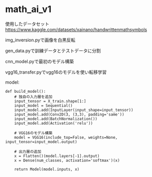 # math_ai_v1

使用したデータセット
https://www.kaggle.com/datasets/xainano/handwrittenmathsymbols

img_inversion.pyで画像を白黒反転

gen_data.pyで訓練データとテストデータに分割

cnn_model.pyで最初のモデル構築

vgg16_transfer.pyでvgg16のモデルを使い転移学習

model:

```
def build_model():
    # 独自の入力層を追加
    input_tensor = X_train.shape[1:]
    input_model = Sequential()
    input_model.add(InputLayer(input_shape=input_tensor))
    input_model.add(Conv2D(3, (3,3), padding='same'))
    input_model.add(BatchNormalization())
    input_model.add(Activation('relu'))

    # VGG16のモデル構築
    model = VGG16(include_top=False, weights=None, input_tensor=input_model.output)
    
    # 出力層の追加
    x = Flatten()(model.layers[-1].output)
    x = Dense(num_classes, activation='softmax')(x)
    
    return Model(model.inputs, x) 
```
